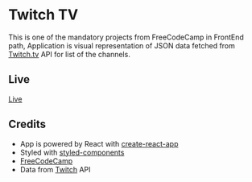 # Twitch TV
This is one of the mandatory projects from FreeCodeCamp in FrontEnd path, Application is visual representation of JSON data fetched from [Twitch.tv](https://dev.twitch.tv/)  API for list of the channels. 

## Live
[Live](http://codepen.io/marinm/full/WjOOwr/)


## Credits
*   App is powered by React with [create-react-app](https://github.com/facebookincubator/create-react-app)
*   Styled with [styled-components](https://github.com/styled-components/styled-components)
*   [FreeCodeCamp](https://www.freecodecamp.com)
*   Data from [Twitch](https://www.twitch.tv/) API
